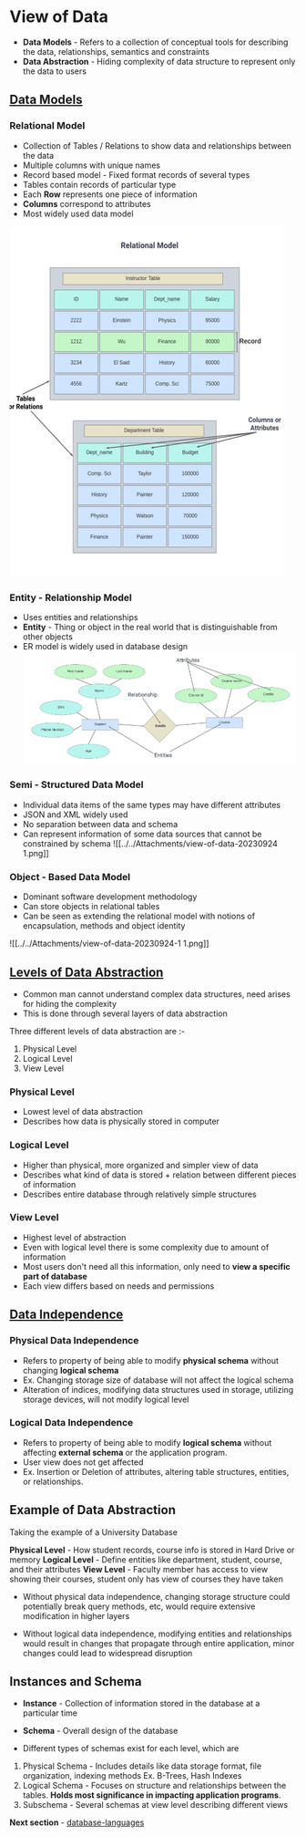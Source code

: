 # View of Data

-  **Data Models** - Refers to a collection of conceptual tools for describing the data, relationships, semantics and constraints
- **Data Abstraction** - Hiding complexity of data structure to represent only the data to users


## <u> Data Models </u>

### Relational Model

- Collection of Tables / Relations to show data and relationships between the data
- Multiple columns with unique names
- Record based model - Fixed format records of several types
- Tables contain records of particular type
- Each **Row** represents one piece of information
- **Columns** correspond to attributes
- Most widely used data model

![](../../Attatchments/view-of-data-20230924-4.png)


### Entity - Relationship Model

- Uses entities and relationships
- **Entity** - Thing or object in the real world that is distinguishable from other objects
- ER model is widely used in database design
![](../../Attatchments/view-of-data-20230924-5.png)

### Semi - Structured Data Model

- Individual data items of the same types may have different attributes
- JSON and XML widely used
- No separation between data and schema
- Can represent information of some data sources that cannot be constrained by schema
![[../../Attachments/view-of-data-20230924 1.png]]
### Object - Based Data Model

- Dominant software development methodology
- Can store objects in relational tables
- Can be seen as extending the relational model with notions of encapsulation, methods and object identity

![[../../Attachments/view-of-data-20230924-1 1.png]]
## <u>Levels of Data Abstraction</u>

- Common man cannot understand complex data structures, need arises for hiding the complexity
- This is done through several layers of data abstraction

Three different levels of data abstraction are :-
1. Physical Level
2. Logical Level
3. View Level

### Physical Level

- Lowest level of data abstraction
- Describes how data is physically stored in computer

### Logical Level

- Higher than physical, more organized and simpler view of data
- Describes what kind of data is stored + relation between different pieces of information
- Describes entire database through relatively simple structures

### View Level

- Highest level of abstraction
- Even with logical level there is some complexity due to amount of information
- Most users don't need all this information, only need to **view a specific part of database**
- Each view differs based on needs and permissions


## <u>Data Independence </u>


### Physical Data Independence

- Refers to property of being able to modify **physical schema** without changing **logical schema**
- Ex. Changing storage size of database will not affect the logical schema
- Alteration of indices, modifying data structures used in storage, utilizing storage devices, will not modify logical level


### Logical Data Independence

- Refers to property of being able to modify **logical schema** without affecting **external schema** or the application program.
- User view does not get affected
- Ex. Insertion or Deletion of attributes, altering table structures, entities, or relationships.


## Example of Data Abstraction

Taking the example of a University Database

**Physical Level** - How student records, course info is stored in Hard Drive or memory
**Logical Level** - Define entities like department, student, course, and their attributes
**View Level** - Faculty member has access to view showing their courses, student only has view of courses they have taken

- Without physical data independence, changing storage structure could potentially break query methods, etc, would require extensive modification in higher layers

- Without logical data independence, modifying entities and relationships would result in changes that propagate through entire application, minor changes could lead to widespread disruption


## Instances and Schema

- **Instance** - Collection of information stored in the database at a particular time
- **Schema** - Overall design of the database

- Different types of schemas exist for each level, which are
1. Physical Schema - Includes details like data storage format, file organization, indexing methods Ex. B-Trees, Hash Indexes
2. Logical Schema - Focuses on structure and relationships between the tables. **Holds most significance in impacting application programs**. 
3. Subschema - Several schemas at view level describing different views




**Next section** - [database-languages](database-languages.md)


